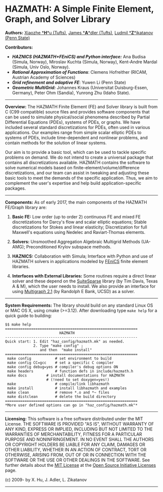 # HAZMATH: A Simple Finite Element, Graph, and Solver Library

**Authors:** [Xiaozhe \***H**\*u (Tufts)](https://xiaozhehu.math.tufts.edu/), [James \***A**\*dler (Tufts)](https://jadler.math.tufts.edu/), [Ludmil \***Z**\*ikatanov (Penn State)](http://personal.psu.edu/ltz1/)

**Contributors:**

- ***HAZNICS (HAZMATH+FEniCS) and Python interface:*** Ana Budisa (Simula, Norway), Miroslav Kuchta (Simula, Norway), Kent-Andre Mardal (Simula, Univ Oslo, Norway).
- ***Rational Approximation of Functions***: Clemens Hofreither (RICAM, Austrian Academy of Sciences)
- ***Grid refinement and adaptive FE***: Yuwen Li (Penn State)
- ***Geometric MultiGrid:*** Johannes Kraus (Universitat Duisburg-Essen, Germany), Peter Ohm (Sandia), Yunrong Zhu (Idaho State).

---

**Overview:** The HAZMATH Finite Element (FE) and Solver library is built from C (C99 compatible) source files and provides software components that can be used to simulate physical/social phenomena described by Partial Differential Equations (PDEs), systems of PDEs, or graphs. We have included several standard discretizations for PDEs, often used in various applications. Our examples range from simple scalar elliptic PDEs to systems of PDEs, include time-dependent and nonlinear problems, and contain methods for the solution of linear systems. 
 
Our aim is to provide a basic tool, which can be used to tackle specific problems on demand. We do not intend to create a universal package that contains all discretizations available. HAZMATH contains the software to solve numerical models based on finite-element/volume/difference discretizations, and our team can assist in tweaking and adjusting these basic tools to meet the demands of the specific application. Thus, we aim to complement the user's expertise and help build application-specific packages.

---

**Components:** As of early 2017, the main components of the HAZMATH FE/Graph library are:

1. **Basic FE:**  Low order (up to order 2) continuous FE and mixed FE discretizations for Darcy's flow and scalar elliptic equations; Stable discretizations for Stokes and linear elasticity; Discretization for full Maxwell's equations using Nedelec and Raviart-Thomas elements.

2. **Solvers:** Unsmoothed Aggregation Algebraic Multigrid Methods (UA-AMG); Preconditioned Krylov subspace methods.

3. **HAZNICS:** Collaboration with Simula; Interface with Python and use of HAZMATH solvers in applications modeled by [FEniCS](https://fenicsproject.org/) finite element libraries.

4. **Interfaces with External Libraries:** Some routines require a direct linear solver and these depend on the [SuiteSparse](http://faculty.cse.tamu.edu/davis/suitesparse.html) library (by Tim Davis, Texas A & M), which the user needs to install. We also provide an interface for using [Multigraph 2.1](http://ccom.ucsd.edu/~reb/software.html) (by Randolph E Bank, UCSD) as a solver.  

---

**System Requirements:** The library should build on any standard Linux OS or MAC OS X, using cmake (>=3.12).  After downloading type ```make help``` for a quick guide to building:

```
$$ make help
=============================================================
                         HAZMATH
-------------------------------------------------------------
Quick start: 1. Edit "haz_config/hazmath.mk" as needed.
             2. Type "make config" ;
                and then  "make install"
=============================================================
 make config           # set environment to build
 make config CC=gcc    # set a specific C compiler
 make config debug=yes # compiler's debug options ON
 make headers          # function defs in include/hazmath.h
 make docs	       # install documentations for HAZMATH
      		       # (!need to set doxygen=yes!)
 make                  # compile/link libhazmath
 make install          # install libhazmath and examples
 make clean            # remove *.o and *~ files
 make distclean        # delete the build directory
=============================================================
*More user defined options can go in "haz_config/hazmath.mk"*
```

---

**Licensing:** This software is a free software distributed under the MIT License. THE SOFTWARE IS PROVIDED "AS IS", WITHOUT WARRANTY OF ANY KIND, EXPRESS OR IMPLIED, INCLUDING BUT NOT LIMITED TO THE WARRANTIES OF MERCHANTABILITY, FITNESS FOR A PARTICULAR PURPOSE AND NONINFRINGEMENT. IN NO EVENT SHALL THE AUTHORS OR COPYRIGHT HOLDERS BE LIABLE FOR ANY CLAIM, DAMAGES OR OTHER LIABILITY, WHETHER IN AN ACTION OF CONTRACT, TORT OR OTHERWISE, ARISING FROM, OUT OF OR IN CONNECTION WITH THE SOFTWARE OR THE USE OR OTHER DEALINGS IN THE SOFTWARE. See further details about the [MIT License](https://opensource.org/licenses/MIT) at the [Open Source Initiative Licenses](https://opensource.org/licenses/) page.


(c) 2009- by X. Hu, J. Adler, L. Zikatanov 

---
